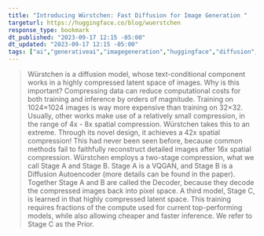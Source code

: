 ```yaml
---
title: "Introducing Würstchen: Fast Diffusion for Image Generation "
targeturl: https://huggingface.co/blog/wuerstchen
response_type: bookmark
dt_published: "2023-09-17 12:15 -05:00"
dt_updated: "2023-09-17 12:15 -05:00"
tags: ["ai","generativeai","imagegeneration","huggingface","diffusion","ml"]
---
```


> Würstchen is a diffusion model, whose text-conditional component works in a highly compressed latent space of images. Why is this important? Compressing data can reduce computational costs for both training and inference by orders of magnitude. Training on 1024×1024 images is way more expensive than training on 32×32. Usually, other works make use of a relatively small compression, in the range of 4x - 8x spatial compression. Würstchen takes this to an extreme. Through its novel design, it achieves a 42x spatial compression! This had never been seen before, because common methods fail to faithfully reconstruct detailed images after 16x spatial compression. Würstchen employs a two-stage compression, what we call Stage A and Stage B. Stage A is a VQGAN, and Stage B is a Diffusion Autoencoder (more details can be found in the  paper). Together Stage A and B are called the Decoder, because they decode the compressed images back into pixel space. A third model, Stage C, is learned in that highly compressed latent space. This training requires fractions of the compute used for current top-performing models, while also allowing cheaper and faster inference. We refer to Stage C as the Prior.